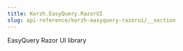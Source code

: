 ```yaml
---
title: Korzh.EasyQuery.RazorUI
slug: api-reference/korzh-easyquery-razorui/__section
---
```

EasyQuery Razor UI library